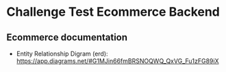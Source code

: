 # Challenge Test Ecommerce Backend

## Ecommerce documentation
- Entity Relationship Digram (erd): https://app.diagrams.net/#G1MJin66fmBRSNOQWQ_QxVG_Fu1zFG89iX
